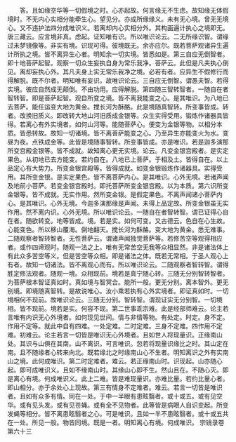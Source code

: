 <!-- { "loadSidebar": true } -->
　　答。且如缘空华等一切假境之时。心亦起故。何言缘无不生虑。故知缘无体假境时。不无内心实相分能牵生心。望见分。亦成所缘缘义。未有无心境。曾无无境心。又不违护法四分成唯识义。若离却内心实相分外。其构画遍计执心之境即无。唐三藏云。应言境非真。虑起。证知唯有识。所以唯识论云。二无所缘识智。谓缘过未梦镜像等。非实有境。识现可得。彼境既无。余亦应尔。既若菩萨观诸异生遍计所执之境。皆不离异生心者。明知余一切实境。皆悉如是。第三自应无倒智者。即十地菩萨起智。观察一切众生妄执自身为常乐我净。菩萨云。此但是凡夫执心倒见。离却妄执心外。其凡夫身上实无常乐我净之境。必若有者。应异生不假修行而得解脱。既不尔者。明知唯有妄识。故唯识论云。三自应无倒智。谓愚夫智。若得实境。彼应自然成无颠倒。不由功用。应得解脱。第四随三智转智者。一随自在者智转智。即是菩萨起智。观自所变之境。皆不离我能变之心。是其唯识。为八地已去菩萨。能任运变大地为黄金。搅长河为酥酪。此是境随真智转。所变事皆成。转者。改换旧质义。即改转大地山河旧质成金银等。众生实得受用。锻炼作诸器具皆得。若离心有外实境者。如何山河等。能随菩萨心。便变为金银等物。以相分本质。皆悉转故。故知一切诸境。皆不离菩萨能变之心。乃至异生亦能变火为水。变昼为夜。点铁成金等。此皆是境随事智转。所变事皆成。亦是唯识。若是迦多演那所变宫殿金银等。皆不成就。故知离心更无实境。论云。凡变金银宫殿者。是实定果色。从初地已去方能变。若约自在。八地已上菩萨。于相及土。皆得自在。以上品定心有大势力。所变金银宫殿等。皆得成就。如变金银锻炼作诸器具。实得受用。其所变金银。是实定果色。皆不离菩萨内心。是其唯识。心外无境。若诸声闻及地前小菩萨。若变金银宫殿时。即托菩萨所变金银宫殿。以为本质。第六识所变金银等。皆不成就。无实作用。然所变金银。是假定果色。不离声闻诸小菩萨内心。是其唯识。心外无境。今迦多演那缘是声闻。未得上品定故。所变金银虽无实作用。然不离内识。心外无境。所以唯识论云。一随自在者智转智。谓已证得心自在者。随欲转变。地等皆成。境。若是实。如何可变。又古德云。色自在心生故。心能变色。所以移山覆海。倒地翻天。搅长河为酥酪。变大地为黄金。悉无难事。二随观察者智转智者。无性菩萨云。谓诸声闻独觉菩萨等。若修苦空等观得相应者。或作四谛观时。随观一法之上。唯有无常苦空无我等众相显然。非是诸法体上有此众多苦空等义。但是苦空等众相。即是诸法之体。既若无常相。于圣人观心上有者。故知一切诸法。皆不离观心而有。所以唯识论云。二随观察者智转智。谓得胜定修法观者。随观一境。众相现前。境若是真宁随心转。三随无分别智转智者。为菩萨根本智证真如时。真如境与智冥合。能所一般。更无分别。离本智外。更无别境。即境随真智转。是故说唯心。汝小乘若执有心外实境者。即证真如时。一切境相何不现前。故唯识论云。三随无分别。智转智。谓现证实无分别智。一切境相。皆不现前。境若是实。何容不现。第二世事乖宗难。此是经部师难云。论主若言唯有内识无心外境者。如何现见世间。情与非情等物。有处定。时定。身不定。作用不定等。就此中自有四难。一处定难。二时定难。三身不定难。四作用不定难。初难云。论主若言一切皆是唯识无心外境者。且如世人将现量识。正缘南山处。其识与山俱在其南。山不离识。可言唯识。忽若将现量识缘比之时。其山定在南。且不随缘者心转来向北。既若缘北之时缘南山心不生者。明知离识之外有实南山之境。此何成唯识。第二时定难者。难云。若正缘南山时。识现起。山亦随心起。即可成唯识义。且如不缘南山时。其缘山心即不生。然山且在。不随心灭。即是离心有境。何成唯识义。此上二难。皆是难现量识。亦难比量。若约比量心者。即山相分。亦于余处心上现故。第三有情身不定难者。难云。若言一切皆是唯识者。且如有众多有情。同在一处。于中一半眼有患眩翳者。或十或五。或有见空华。或有见头发。或有见苍蝇。或有全不见物者。此等皆是病眼人自识变起。所变发蝇等相分。皆不离患眩翳者之心。可是唯识。且如一半不患眩翳者。或十或五共在一处。所见一般。物皆同境。既是一者。明知离心有境。何成唯识。
宗镜录卷第六十三
